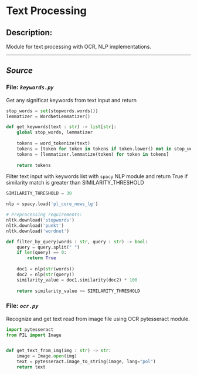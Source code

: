 # Text Processing

## **Description:**

Module for text processing with OCR, NLP implementations.

---

## *Source*

### File: *`keywords.py`*

Get any significat keywords from text input and return

```python
stop_words = set(stopwords.words())
lemmatizer = WordNetLemmatizer()

def get_keywords(text : str) -> list[str]:
    global stop_words, lemmatizer
    
    tokens = word_tokenize(text)
    tokens = [token for token in tokens if token.lower() not in stop_words]
    tokens = [lemmatizer.lemmatize(token) for token in tokens]
    
    return tokens
```

Filter text input with keywords list with `spacy` NLP module and return True if similarity match is greater than SIMILARITY_THRESHOLD

```python
SIMILARITY_THRESHOLD = 30

nlp = spacy.load('pl_core_news_lg')

# Preprocessing requirements:
nltk.download('stopwords')
nltk.download('punkt')
nltk.download('wordnet')

def filter_by_query(words : str, query : str) -> bool:
    query = query.split(" ")
    if len(query) == 0:
        return True
    
    doc1 = nlp(str(words))
    doc2 = nlp(str(query))
    similarity_value = doc1.similarity(doc2) * 100
    
    return similarity_value >= SIMILARITY_THRESHOLD
```

### File: *`ocr.py`*

Recognize and get text read from image file using OCR pytesseract module.

```python
import pytesseract
from PIL import Image


def get_text_from_img(img : str) -> str:
    image = Image.open(img)
    text = pytesseract.image_to_string(image, lang="pol")
    return text
```
